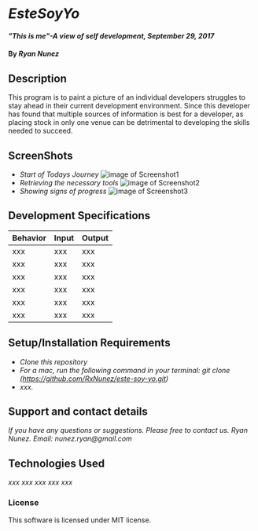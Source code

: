 # _EsteSoyYo_

#### _"This is me"-A view of self development, September 29, 2017_

#### By _**Ryan Nunez**_

## Description

This program is to paint a picture of an individual developers struggles to stay ahead in their current development environment. Since this developer has found that multiple sources of information is best for a developer, as placing stock in only one venue can be detrimental to developing the skills needed to succeed.

## ScreenShots
* _Start of Todays Journey_
![image of Screenshot1](https://github.com/RxNunez/este-soy-yo/images/Screenshot1.png?raw=true "Starting a new track")
* _Retrieving the necessary tools_
![image of Screenshot2](https://github.com/RxNunez/este-soy-yo/images/Screenshot2.png?raw=true "Downloading tool requirements")
* _Showing signs of progress_
![image of Screenshot3](https://github.com/RxNunez/este-soy-yo/images/Screenshot3.png?raw=true "Progressing through an additional resource")


## Development Specifications

| Behavior      | Input | Output |
| ------------- | ------------- | ------------- |
| xxx | xxx | xxx |
| xxx | xxx | xxx |
| xxx | xxx | xxx |
| xxx | xxx | xxx |
| xxx | xxx | xxx |
| xxx | xxx | xxx |

## Setup/Installation Requirements

* _Clone this repository_
* _For a mac, run the following command in your terminal:
git clone (https://github.com/RxNunez/este-soy-yo.git)_
* _xxx._

## Support and contact details

_If you have any questions or suggestions. Please free to contact us._
_Ryan Nunez. Email: nunez.ryan@gmail.com_

## Technologies Used

_xxx_
_xxx_
_xxx_
_xxx_
_xxx_

### License
This software is licensed under MIT license.
